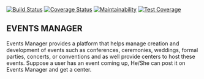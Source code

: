 [![Build Status](https://travis-ci.org/Abudu-Samuel/Events-Manager.svg?branch=develop)](https://travis-ci.org/Abudu-Samuel/Events-Manager)
[![Coverage Status](https://coveralls.io/repos/github/Abudu-Samuel/Events-Manager/badge.svg)](https://coveralls.io/github/Abudu-Samuel/Events-Manager)
[![Maintainability](https://api.codeclimate.com/v1/badges/b3764dff0e8fc2e3fcfd/maintainability)](https://codeclimate.com/github/Abudu-Samuel/Events-Manager/maintainability)
[![Test Coverage](https://api.codeclimate.com/v1/badges/b3764dff0e8fc2e3fcfd/test_coverage)](https://codeclimate.com/github/Abudu-Samuel/Events-Manager/test_coverage)
## EVENTS MANAGER 

Events Manager provides a platform that helps manage creation and development of events such as conferences, ceremonies, weddings, formal parties, concerts, or conventions and as well provide centers to host these events. Suppose a user has an event coming up, He/She can post it on Events Manager and get a center.